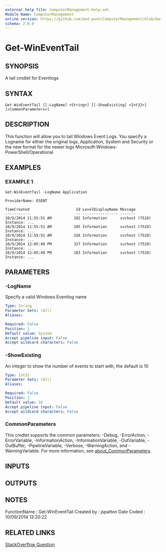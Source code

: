```yaml
---
external help file: ComputerManagement-help.xml
Module Name: ComputerManagement
online version: https://github.com/mod-posh/ComputerManagement/blob/master/docs/Get-WinEventTail.md#get-wineventtail
schema: 2.0.0
---
```


# Get-WinEventTail

## SYNOPSIS
A tail cmdlet for Eventlogs

## SYNTAX

```
Get-WinEventTail [[-LogName] <String>] [[-ShowExisting] <Int32>] [<CommonParameters>]
```

## DESCRIPTION
This function will allow you to tail Windows Event Logs. You specify a Logname
for either the original logs, Application, System and Security or the new format
for the newer logs Microsoft-Windows-PowerShell/Operational

## EXAMPLES

### EXAMPLE 1
```
Get-WinEventTail -LogName Application

ProviderName: ESENT

TimeCreated                     Id LevelDisplayName Message
-----------                     -- ---------------- -------
10/9/2014 11:55:51 AM          102 Information      svchost (7528) Instance: ...
10/9/2014 11:55:51 AM          105 Information      svchost (7528) Instance: ...
10/9/2014 11:55:51 AM          326 Information      svchost (7528) Instance: ...
10/9/2014 12:05:49 PM          327 Information      svchost (7528) Instance: ...
10/9/2014 12:05:49 PM          103 Information      svchost (7528) Instance: ...
```

## PARAMETERS

### -LogName
Specify a valid Windows Eventlog name

```yaml
Type: String
Parameter Sets: (All)
Aliases:

Required: False
Position: 1
Default value: System
Accept pipeline input: False
Accept wildcard characters: False
```

### -ShowExisting
An integer to show the number of events to start with, the default is 10

```yaml
Type: Int32
Parameter Sets: (All)
Aliases:

Required: False
Position: 2
Default value: 10
Accept pipeline input: False
Accept wildcard characters: False
```

### CommonParameters
This cmdlet supports the common parameters: -Debug, -ErrorAction, -ErrorVariable, -InformationAction, -InformationVariable, -OutVariable, -OutBuffer, -PipelineVariable, -Verbose, -WarningAction, and -WarningVariable. For more information, see [about_CommonParameters](http://go.microsoft.com/fwlink/?LinkID=113216).

## INPUTS

## OUTPUTS

## NOTES
FunctionName : Get-WinEventTail
Created by   : jspatton
Date Coded   : 10/09/2014 13:20:22

## RELATED LINKS

[StackOverflow Question](http://stackoverflow.com/questions/15262196/powershell-tail-windows-event-log-is-it-possible)

